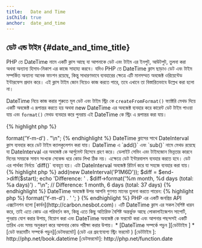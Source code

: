 ```yaml
---
title:   Date and Time
isChild: true
anchor:  date_and_time
---
```


## ডেট এন্ড টাইম {#date_and_time_title}

PHP তে DateTime নামে একটি ক্লাস আছে যা আপনাকে ডেট এবং টাইম এর ইনপুট, আউটপুট, তুলনা করা অথবা অন্যান্য হিসাব-নিকাশ এর কাজে সাহায্য করবে। যদিও PHP তে DateTime ক্লাস ছাড়াও ডেট এবং টাইম সম্পর্কিত অন্যান্য অনেক ফাংশন রয়েছে, কিন্তু সাধারণভাবে ব্যবহারের ক্ষেত্রে এটি মানসম্মত অবজেক্ট ওরিয়েন্টেড ইন্টারফেস প্রদান করে। এই ক্লাস টাইম জোন নিয়েও কাজ করতে পারে, তবে এখানে তা বিস্তারিতভাবে উল্লেখ করা হলো না।

DateTime নিয়ে কাজ করার শুরুতে মূল ডেট এবং টাইম স্ট্রিং কে `createFromFormat()` ফ্যাক্টরি মেথড দিয়ে একটি অবজেক্ট এ রূপান্তর করতে হয়
অথবা new DateTime এর অবজেক্ট ব্যবহার করে কারেন্ট ডেট টাইম পাওয়া যায় এবং `format()` মেথড ব্যবহার করে পুনরায় এই DateTime কে স্ট্রিং এ রূপান্তর করা যায়।

{% highlight php %}
<?php
$raw = '22. 11. 1968';
$start = DateTime::createFromFormat('d. m. Y', $raw);

echo 'Start date: ' . $start->format('Y-m-d') . "\n";
{% endhighlight %}

DateTime ক্লাসের সাথে DateInterval ক্লাস ব্যবহার করে ডেট টাইম ক্যালকুলেশন করা যায়। DateTime এ `add()` এবং `sub()` নামে মেথড রয়েছে যা DateInterval এর অবজেক্ট  কে আর্গুমেন্ট হিসেবে গ্রহণ করে। ডেলাইট সেভিং এবং টাইমজোন ভিন্নতার কারনে দিনের সময়কে সমান সংখ্যক সেকেন্ড ধরে কোড লিখা ঠিক নয়। এক্ষেত্রে ডেট ইন্টারবালস ব্যবহার করতে হবে। ডেট এর পার্থক্য নির্নয়ে `diff()` ব্যবহৃত হয়। এটা DateInterval অবজেক্ট রিটার্ন করে যা সহজে ব্যবহার করা যায়।

{% highlight php %}
<?php
// create a copy of $start and add one month and 6 days
$end = clone $start;
$end->add(new DateInterval('P1M6D'));

$diff = $end->diff($start);
echo 'Difference: ' . $diff->format('%m month, %d days (total: %a days)') . "\n";
// Difference: 1 month, 6 days (total: 37 days)
{% endhighlight %}

DateTime অবজেক্ট উপর আপনি গুণগত মানের তুলনা করতে পারেন:

{% highlight php %}
<?php
if ($start < $end) {
    echo "Start is before the end!\n";
}
{% endhighlight %}

 শেষ উদাহরন টি DatePeriod ক্লাস কে বর্ননা করে। এটি পুনরাবৃত্ত ইভেন্টগুলি পুনরাবৃত্তির জন্য ব্যবহার করা হয়। এটি DateTime স্টার্ট এবং এন্ড্ দুইটি অবজেক্ট এবং তাদের মধ্যেকার ব্যবধান গ্রহন করে ও তাদের মধ্যেকার সবগুলো ইভেন্ট রিটার্ন করে।

{% highlight php %}
<?php
// output all thursdays between $start and $end
$periodInterval = DateInterval::createFromDateString('first thursday');
$periodIterator = new DatePeriod($start, $periodInterval, $end, DatePeriod::EXCLUDE_START_DATE);
foreach ($periodIterator as $date) {
    // output each date in the period
    echo $date->format('Y-m-d') . ' ';
}
{% endhighlight %}

PHP এর একটি জনপ্রিয় API এক্সটেনশন হলো [কার্বন](http://carbon.nesbot.com)। এটি DateTime ক্লাস এর সকল বৈশিষ্ট ধারন করে, তাই এতে কোড এর পরিবর্তন কম, কিন্তু এতে কিছু অতিরিক্ত বৈশিষ্ট অন্তর্ভুক্ত  আছে লোকালাইজেশন সাপোর্ট, পুনরায় যোগ করার উপায়, বিয়োগ করা এবং DateTime অবজেক্ট কে ফরমেট করা এবং আপনার পছন্দসই একটি তারিখ এবং সময় অনুকরণ করে আপনার কোড পরীক্ষা করার উপায়।

 * [DateTime সম্পর্কে পড়ুন ][ডেটটাইম ]
 * [ডেট ফরমেটিং সম্পর্কে পড়ুন][ডেটফরমেট] (ডেট এর গ্রহণযোগ্য স্ট্রিং ফরমেট )

 [ডেটটাইম ]: http://php.net/book.datetime
 [ডেটফরমেট]: http://php.net/function.date
